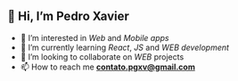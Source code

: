 ## 👋 Hi, I’m Pedro Xavier

- 👀 I’m interested in *Web* and *Mobile apps*
- 🌱 I’m currently learning *React*, *JS* and *WEB development*
- 💞️ I’m looking to collaborate on *WEB* projects
- 📫 How to reach me **contato.pgxv@gmail.com**
